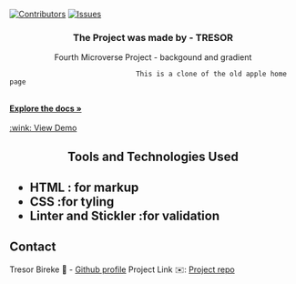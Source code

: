[![Contributors][contributors-shield]][contributors-url]
[![Issues][issues-shield]][issues-url]
<br />
<p align="center">
 <h3 align="center">The Project was made by - TRESOR </h3>
 <p align="center">
   Fourth Microverse Project - backgound and gradient</br>
 
                                   This is a clone of the old apple home page
                               
   <br />
   <a href="https://github.com/Tresor11/Background-and-radiant/tree/development"><strong>Explore the docs »</strong></a>
   <br />
   <br />
   <a href="https://github.com/Tresor11/Background-and-radiant/blob/master/index.html"> :wink: View Demo </a> 
 </p>
</p>
<h2 align="center">Tools and Technologies Used<h2>
 <ul>
  <li>HTML : for markup</li>
  <li>CSS :for tyling</li>
  <li>Linter and Stickler :for validation</li>
 </ul>
<!-- TABLE OF CONTENTS -->

## Contact
Tresor Bireke :man: - [Github profile](https://github.com/Tresor11)
Project Link :envelope:: [Project repo](https://github.com/Tresor11/Background-and-radiant)
<!-- ACKNOWLEDGEMENTS -->

<!-- MARKDOWN LINKS & IMAGES -->
<!-- https://www.markdownguide.org/basic-syntax/#reference-style-links -->
[contributors-shield]: https://img.shields.io/github/contributors/othneildrew/Best-README-Template.svg?style=flat-square
[contributors-url]: https://github.com/Tresor11/Background-and-radiant
[issues-shield]: https://img.shields.io/github/issues/othneildrew/Best-README-Template.svg?style=flat-square
[issues-url]: https://github.com/Tresor11/Background-and-radiant/issues
[product-screenshot]: ./images/template.PNG

